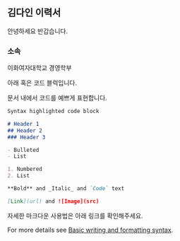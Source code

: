 ## 김다인 이력서

안녕하세요 반갑습니다.

### 소속
이화여자대학교 경영학부


아래 혹은 코드 블럭입니다. 

문서 내에서 코드를 예쁘게 표현합니다.

```markdown
Syntax highlighted code block

# Header 1
## Header 2
### Header 3

- Bulleted
- List

1. Numbered
2. List

**Bold** and _Italic_ and `Code` text

[Link](url) and ![Image](src)
```

자세한 마크다운 사용법은 아래 링크를 확인해주세요.

For more details see [Basic writing and formatting syntax](https://docs.github.com/en/github/writing-on-github/getting-started-with-writing-and-formatting-on-github/basic-writing-and-formatting-syntax).


